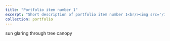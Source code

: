 ```yaml
---
title: "Portfolio item number 1"
excerpt: "Short description of portfolio item number 1<br/><img src='/images/photos/IMG_2390_edit.png'>"
collection: portfolio
---
```


sun glaring through tree canopy
